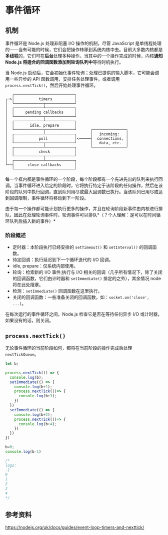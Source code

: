 # 事件循环

## 机制

事件循环是 Node.js 处理非阻塞 I/O 操作的机制，尽管 JavaScript 是单线程处理的——当有可能的时候，它们会把操作转移到系统内核中去。目前大多数内核都是**多线程**的，它们可在**后台**处理多种操作。当其中的一个操作完成的时候，内核**通知 Node.js 将适合的回调函数添加到轮询队列中**等待时机执行。

当 Node.js 启动后，它会初始化事件轮询；处理已提供的输入脚本，它可能会调用一些异步的 API 函数调用，安排任务处理事件，或者调用 `process.nextTick()`，然后开始处理事件循环。

```
   ┌───────────────────────────┐
┌─>│           timers          │
│  └─────────────┬─────────────┘
│  ┌─────────────┴─────────────┐
│  │     pending callbacks     │
│  └─────────────┬─────────────┘
│  ┌─────────────┴─────────────┐
│  │       idle, prepare       │
│  └─────────────┬─────────────┘      ┌───────────────┐
│  ┌─────────────┴─────────────┐      │   incoming:   │
│  │           poll            │<─────┤  connections, │
│  └─────────────┬─────────────┘      │   data, etc.  │
│  ┌─────────────┴─────────────┐      └───────────────┘
│  │           check           │
│  └─────────────┬─────────────┘
│  ┌─────────────┴─────────────┐
└──┤      close callbacks      │
   └───────────────────────────┘
```

每一个框内都是事件循环的一个阶段，每个阶段都有一个先进先出的队列来执行回调。当事件循环进入给定的阶段时，它将执行特定于该阶段的任何操作，然后在该阶段的队列中执行回调，直到队列用尽或最大回调数已执行。当该队列已用尽或达到回调限制，事件循环将移动到下一阶段。

由于每一个操作都可能计划执行更多的操作，并且在轮询阶段新事件由内核进行排队，因此在处理轮询事件时，轮询事件可以排队*（？个人理解：是可以在时间循环队列后插入新的事件）*

### 阶段概述

* 定时器：本阶段执行已经安排的 `setTimeout()` 和 `setInterval()` 的回调函数。
* 待定回调：执行延迟到下一个循环迭代的 I/O 回调。
* idle, prepare：仅系统内部使用。
* 轮询：检索新的 I/O 事件;执行与 I/O 相关的回调（几乎所有情况下，除了关闭的回调函数，它们由计时器和 `setImmediate()` 排定的之外），其余情况 node 将在此处阻塞。
* 检测：`setImmediate()` 回调函数在这里执行。
* 关闭的回调函数：一些准备关闭的回调函数，如：`socket.on('close', ...)`。

在每次运行的事件循环之间，Node.js 检查它是否在等待任何异步 I/O 或计时器，如果没有的话，则关闭。

## `process.nextTick()`

无论事件循环的当前阶段如何，都将在当前阶段的操作完成后处理 `nextTickQueue`。

```javascript
let b;

process.nextTick(() => {
  console.log(b);
  setImmediate(() => {
    console.log(b+1);
    process.nextTick(()=> {
      console.log(b+3);
    })
  })
  setImmediate(() => {
    console.log(b+2);
    process.nextTick(()=> {
      console.log(b+4);
    })
  })
})

b=0;
console.log(b-1)

/*
logs:
-1
0
1
2
3
4
*/
```



## 参考资料

https://nodejs.org/uk/docs/guides/event-loop-timers-and-nexttick/

